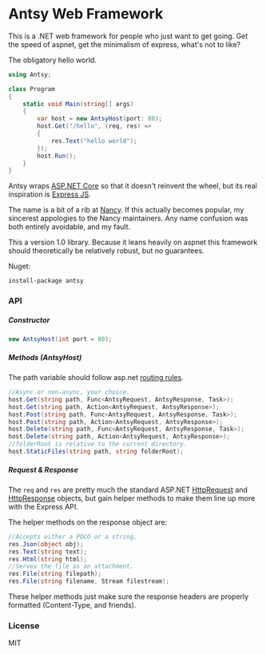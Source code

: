 ﻿# Antsy Web Framework

This is a .NET web framework for people who just want to get going. Get the speed of aspnet, get the
 minimalism of express, what's not to like?

The obligatory hello world.
```csharp
using Antsy;

class Program
{
    static void Main(string[] args)
    {
        var host = new AntsyHost(port: 80);
        host.Get("/hello", (req, res) =>
        {
            res.Text("hello world");
        });
        host.Run();
    }
}
```

Antsy wraps [ASP.NET Core](https://www.asp.net/core) so that it doesn't reinvent the wheel,
but its real inspiration is [Express JS](http://expressjs.com/).

The name is a bit of a rib at [Nancy](http://nancyfx.org/). If this actually becomes popular, my sincerest appologies
to the Nancy maintainers. Any name confusion was both entirely avoidable, and my fault.

This a version 1.0 library. Because it leans heavily on aspnet this framework 
should theoretically be relatively robust, but no guarantees.


Nuget:
```
install-package antsy
```

### API

##### Constructor

```csharp
new AntsyHost(int port = 80);
```

##### Methods (AntsyHost)

The path variable should follow asp.net [routing rules](https://docs.microsoft.com/en-us/aspnet/core/fundamentals/routing).

```csharp
//Async or non-async, your choice.
host.Get(string path, Func<AntsyRequest, AntsyResponse, Task>);
host.Get(string path, Action<AntsyRequest, AntsyResponse>);
host.Post(string path, Func<AntsyRequest, AntsyResponse, Task>);
host.Post(string path, Action<AntsyRequest, AntsyResponse>);
host.Delete(string path, Func<AntsyRequest, AntsyResponse, Task>);
host.Delete(string path, Action<AntsyRequest, AntsyResponse>);
//folderRoot is relative to the current directory.
host.StaticFiles(string path, string folderRoot);
```

##### Request & Response

The ```req``` and ```res``` are pretty much the standard ASP.NET 
[HttpRequest](https://docs.microsoft.com/en-us/aspnet/core/api/microsoft.aspnetcore.http.httprequest#Microsoft_AspNetCore_Http_HttpRequest)
and 
[HttpResponse](https://docs.microsoft.com/en-us/aspnet/core/api/microsoft.aspnetcore.http.httpresponse#Microsoft_AspNetCore_Http_HttpResponse)
objects,
but gain helper methods to make them line up more with the Express API.

The helper methods on the response object are:
```csharp
//Accepts either a POCO or a string.
res.Json(object obj);
res.Text(string text);
res.Html(string html);
//Serves the file as an attachment.
res.File(string filepath);
res.File(string filename, Stream filestream);
```
These helper methods just make sure the response headers are properly formatted (Content-Type, and friends).

### License

MIT
